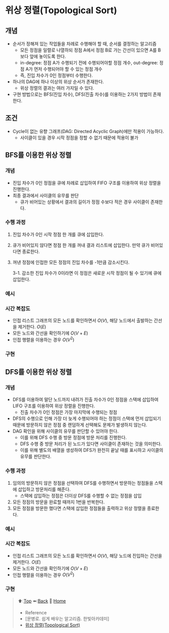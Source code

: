 # 위상 정렬(Topological Sort)
## 개념
- 순서가 정해져 있는 작업들을 차례로 수행해야 할 때, 순서를 결정하는 알고리즘
  - 모든 정점을 일렬로 나열하되 정점 A에서 정점 B로 가는 간선이 있으면 A를 B보다 앞에 놓이도록 한다.
  - in-degree: 정점 A가 수행되기 전에 수행되어야할 정점 개수, out-degree: 정점 A가 먼저 수행되어야 할 수 있는 정점 개수
  - 즉, 진입 차수가 0인 정점부터 수행한다.
- 하나의 DAG에 하나 이상의 위상 순서가 존재한다.
  - 위상 정렬의 결과는 여러 가지일 수 있다.
- 구현 방법으로는 BFS(진입 차수), DFS(진출 차수)를 이용하는 2가지 방법이 존재한다.

## 조건
- Cycle이 없는 유향 그래프(DAG: Directed Acyclic Graph)에만 적용이 가능하다.
  - 사이클이 있을 경우 시작 정점을 정할 수 없기 때문에 적용이 불가

## BFS를 이용한 위상 정렬
### 개념
- 진입 차수가 0인 정점을 큐에 차례로 삽입하여 FIFO 구조를 이용하여 위상 정렬을 진행한다.
- 최종 결과에서 사이클의 유무를 판단
  - 큐가 비어있는 상황에서 결과의 길이가 정점 수보다 적은 경우 사이클이 존재한다.

### 수행 과정
1. 진입 차수가 0인 시작 정점 한 개를 큐에 삽입한다.
2. 큐가 비어있지 않다면 정점 한 개를 꺼내 결과 리스트에 삽입한다. 만약 큐가 비어있다면 종료한다.
3. 꺼낸 정점에 인접한 모든 정점의 진입 차수를 -1만큼 감소시킨다.

   3-1. 감소한 진입 차수가 0이라면 이 정점은 새로운 시작 정점이 될 수 있기에 큐에 삽입한다.

### 예시

### 시간 복잡도 
- 인접 리스트 그래프의 모든 노드를 확인하면서 $O(V)$, 해당 노드에서 출발하는 간선을 제거한다. $O(E)$
- 모든 노드와 간선을 확인하기에 $O(V + E)$ 
- 인접 행렬을 이용하는 경우 $O(V^2)$

### 구현


## DFS를 이용한 위상 정렬
### 개념
- DFS를 이용하여 말단 노드까지 내려가 진출 차수가 0인 정점을 스택에 삽입하여 LIFO 구조를 이용하여 위상 정렬을 진행한다.
  - 진출 차수가 0인 정점은 가장 마지막에 수행되는 정점
- DFS의 수행으로 인해 가장 더 늦게 수행되어야 하는 정점이 스택에 먼저 삽입되기 때문에 방문하지 않은 정점 중 랜덤하게 선택해도 문제가 발생하지 않는다.
- DAG 확인을 위해 사이클의 유무를 판단할 수 있어야 한다.
  - 이를 위해 DFS 수행 중 방문 정점에 방문 처리를 진행한다.
  - DFS 수행 중 방문 처리가 된 노드가 있다면 사이클이 존재하는 것을 의미한다.
  - 이를 위해 별도의 배열을 생성하여 DFS가 완전히 끝날 때를 표시하고 사이클의 유무를 판단한다.

### 수행 과정
1. 임의의 방문하지 않은 정점을 선택하여 DFS를 수행하면서 방문하는 정점들을 스택에 삽입하고 방문처리를 해준다.
   - 스택에 삽입하는 정점은 더이상 DFS를 수행할 수 없는 정점을 삽입
2. 모든 정점의 방문을 완료할 때까지 1번을 반복한다.
3. 모든 정점을 방문한 했다면 스택에 삽입한 정점들을 출력하고 위상 정렬을 종료한다.

### 예시

### 시간 복잡도 
- 인접 리스트 그래프의 모든 노드를 확인하면서 $O(V)$, 해당 노드에 진입하는 간선을 제거한다. $O(E)$
- 모든 노드와 간선을 확인하기에 $O(V + E)$ 
- 인접 행렬을 이용하는 경우 $O(V^2)$

### 구현 

> ⬆️:[Top](#위상-정렬Topological-Sort)
> ⬅️:[Back](https://github.com/Minho979/CS_Study/blob/main/README.md#%EF%B8%8F-Algorithm)
> 💁:[Home](https://github.com/Minho979/CS_Study/blob/main/README.md)
> - Reference
> - [문병로. 쉽게 배우는 알고리즘. 한빛아카데미]
> - [위상 정렬(Topological Sort)](https://sorjfkrh5078.tistory.com/36)
